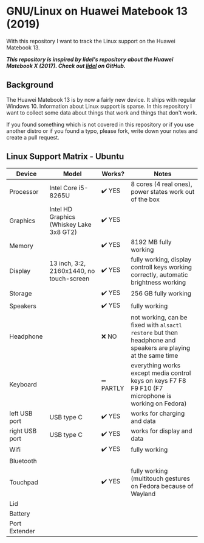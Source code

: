 # GNU/Linux on Huawei Matebook 13 (2019)
With this repository I want to track the Linux support on the Huawei Matebook 13.

***This repository is inspired by lidel's repository about the Huawei Matebook X (2017). Check out [lidel](https://github.com/lidel/linux-on-huawei-matebook-x-2017) on GitHub.***

## Background
The Huawei Matebook 13 is by now a fairly new device. It ships with regular Windows 10. Information about Linux support is sparse. In this repository I want to collect some data about things that work and things that don't work. 

If you found something which is not covered in this repository or if you use another distro or if you found a typo, please fork, write down your notes and create a pull request.

## Linux Support Matrix - Ubuntu
|Device|Model|Works?|Notes|
|------|-----|------|-----|
|Processor|Intel Core i5-8265U|✔️  YES|8 cores (4 real ones), power states work out of the box|
|Graphics|Intel HD Graphics (Whiskey Lake 3x8 GT2)|✔️  YES||
|Memory||✔️  YES|8192 MB fully working|
|Display|13 inch, 3:2, 2160x1440, no touch-screen|✔️  YES|fully working, display controll keys working correctly, automatic brightness working|
|Storage||✔️  YES|256 GB fully working|
|Speakers||✔️  YES|fully working|
|Headphone||❌  NO|not working, can be fixed with `alsactl restore` but then headphone and speakers are playing at the same time|
|Keyboard||➖  PARTLY|everything works except media control keys on keys F7 F8 F9 F10 (F7 microphone is working on Fedora)|
|left USB port|USB type C|✔️  YES|works for charging and data|
|right USB port|USB type C|✔️  YES|works for display and data|
|Wifi||✔️  YES|fully working|
|Bluetooth||||
|Touchpad||✔️  YES|fully working (multitouch gestures on Fedora because of Wayland|
|Lid||||
|Battery||||
|Port Extender||||


